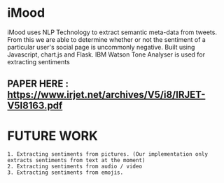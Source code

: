 # iMood
iMood uses NLP Technology to extract semantic meta-data from tweets. From this we are able to determine whether or not the sentiment of a particular user's social page is uncommonly negative. Built using Javascript, chart.js and Flask. IBM Watson Tone Analyser is used for extracting sentiments

## PAPER HERE : https://www.irjet.net/archives/V5/i8/IRJET-V5I8163.pdf

# FUTURE WORK

```
1. Extracting sentiments from pictures. (Our implementation only extracts sentiments from text at the moment)
2. Extracting sentiments from audio / video 
3. Extracting sentiments from emojis.
```
